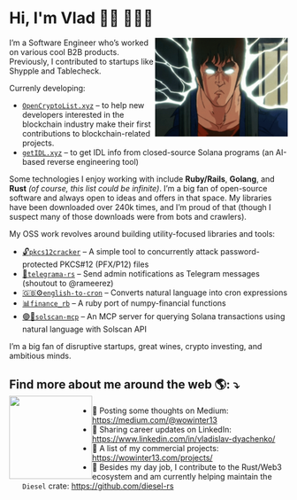 # Hi, I'm Vlad 👋🏻 👨🏼‍💻

<img src="https://raw.githubusercontent.com/wowinter13/wowinter13/main/2024.gif" min-width="200px" max-width="500px" width="240px" align="right" alt="Computador iuriCode">

<p align="left">
  I’m a Software Engineer who’s worked on various cool B2B products. Previously, I contributed to startups like Shypple and Tablecheck.
</p>

Currenly developing:
- [`OpenCryptoList.xyz`](https://opencryptolist.xyz) – to help new developers interested in the blockchain industry make their first contributions to blockchain-related projects.
- [`getIDL.xyz`](https://getidl.xyz) – to get IDL info from closed-source Solana programs (an AI-based reverse engineering tool)


<p align="left">
  Some technologies I enjoy working with include <strong>Ruby/Rails</strong>, <strong>Golang</strong>, and <strong>Rust</strong> <i>(of course, this list could be infinite)</i>. I’m a big fan of open-source software and always open to ideas and offers in that space. My libraries have been downloaded over 240k times, and I’m proud of that (though I suspect many of those downloads were from bots and crawlers).
</p>

My OSS work revolves around building utility-focused libraries and tools:
 - [🔓`pkcs12cracker`](https://github.com/wowinter13/pkcs12cracker) – A simple tool to concurrently attack password-protected PKCS#12 (PFX/P12) files
 - [💬`telegrama-rs`](https://github.com/wowinter13/telegrama-rs) – Send admin notifications as Telegram messages (shoutout to @rameerez)
 - [🇬🇧⚙️`english-to-cron`](https://github.com/wowinter13/english-to-cron) – Converts natural language into cron expressions
 - [📊`finance_rb`](https://github.com/wowinter13/finance_rb) – A ruby port of numpy-financial functions
 - [🟣🔎`solscan-mcp`](https://github.com/wowinter13/solscan-mcp) – An MCP server for querying Solana transactions using natural language with Solscan API


<p align="left">
  I’m a big fan of disruptive startups, great wines, crypto investing, and ambitious minds.
</p>

## Find more about me around the web 🌎: ⤵️ <a href="https://t.me/wowinter13"><img align="left" width="150" height="150" src="https://user-images.githubusercontent.com/12775766/103697006-5a22ca80-4fb0-11eb-9c3d-fbd78436fb35.png"></a>

- 💭 Posting some thoughts on Medium: https://medium.com/@wowinter13
- 💼 Sharing career updates on LinkedIn: https://www.linkedin.com/in/vladislav-dyachenko/
- 📄 A list of my commercial projects: https://wowinter13.com/projects/
- 🦀 Besides my day job, I contribute to the Rust/Web3 ecosystem and am currently helping maintain the `Diesel` crate: https://github.com/diesel-rs

